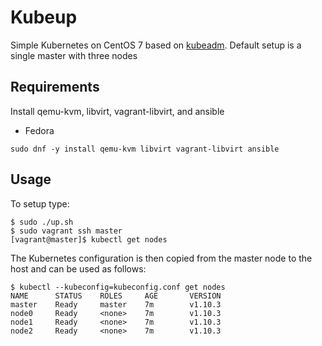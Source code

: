 # Kubeup
Simple Kubernetes on CentOS 7 based on [kubeadm](http://kubernetes.io/docs/admin/kubeadm/). Default setup is a single master with three nodes

## Requirements

Install qemu-kvm, libvirt, vagrant-libvirt, and ansible

* Fedora

```
sudo dnf -y install qemu-kvm libvirt vagrant-libvirt ansible
```

## Usage

To setup type:

```
$ sudo ./up.sh
$ sudo vagrant ssh master
[vagrant@master]$ kubectl get nodes
```

The Kubernetes configuration is then copied from the master node to the host and can be used as follows:

```
$ kubectl --kubeconfig=kubeconfig.conf get nodes
NAME      STATUS    ROLES     AGE       VERSION
master    Ready     master    7m        v1.10.3
node0     Ready     <none>    7m        v1.10.3
node1     Ready     <none>    7m        v1.10.3
node2     Ready     <none>    7m        v1.10.3
```

